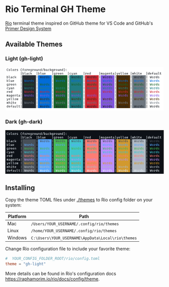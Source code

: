 # Rio Terminal GH Theme

[Rio](https://raphamorim.io/rio/) terminal theme inspired on GitHub theme for VS Code and GitHub's [Primer Design System](https://primer.style/)

## Available Themes

### Light (gh-light)

![gh-light](./images//gh-light.png)

### Dark (gh-dark)

![gh-light](./images//gh-dark.png)

## Installing

Copy the theme TOML files under [./themes](./themes/) to Rio config folder on your system:

| Platform | Path |
| --- | --- |
| Mac | `/Users/YOUR_USERNAME/.config/rio/themes` |
| Linux | `/home/YOUR_USERNAME/.config/rio/themes` |
| Windows | `C:\Users\YOUR_USERNAME\AppData\Local\rio\themes` |

Change Rio configuration file to include your favorite theme:

```toml
#  YOUR_CONFIG_FOLDER_ROOT/rio/config.toml
theme = "gh-light"
```

More details can be found in Rio's configuration docs <https://raphamorim.io/rio/docs/config/theme>.
